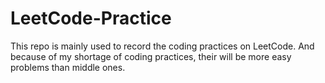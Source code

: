 # LeetCode-Practice

This repo is mainly used to record the coding practices on LeetCode.
And because of my shortage of coding practices, their will be more easy problems than middle ones.
